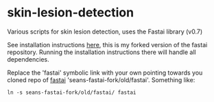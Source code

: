 # skin-lesion-detection
Various scripts for skin lesion detection, uses the Fastai library (v0.7)

See installation instructions [here](https://github.com/sean-mcmahon/fastai), this is my forked version of the fastai repository. Running the installation instructions there will handle all dependencies.

Replace the 'fastai' symbolic link with your own pointing towards you cloned repo of [fastai](https://github.com/sean-mcmahon/fastai) 'seans-fastai-fork/old/fastai'. Something like:
   ```
   ln -s seans-fastai-fork/old/fastai/ fastai
   ```
